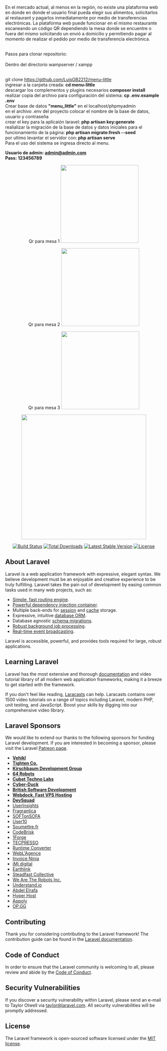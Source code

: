 En el mercado actual, al menos en la región, no existe una plataforma web en donde en donde el usuario final pueda elegir sus alimentos, solicitarlos al restaurant y pagarlos inmediatamente por medio de transferencias electrónicas. La plataforma web puede funcionar en el mismo restaurante escaneando un código QR dependiendo la mesa donde se encuentre o fuera del mismo solicitando un envió a domicilio y permitiendo pagar al momento de realizar el pedido por medio de transferencia electrónica.
<br>
<br>

Pasos para clonar repositorio:
<br>
<br>
Dentro del directorio wampserver / xampp
<br>
<br>

git clone https://github.com/LuisGB2212/menu-little
<br>
ingresar a la carpeta creada: <strong>cd menu-little</strong>
<br>
descargar los complementos y plugins necesarios <strong>composer install</strong>
<br>
realizar copia del archivo para configuración del sistema: <strong>cp .env.example .env </strong>
<br>
Crear base de datos <strong>"menu_little"</strong> en el localhost/phpmyadmin
<br>
en el archivo .env del proyecto colocar el nombre de la base de datos, usuario y contraseña 
<br>
crear el key para la aplicaión laravel: <strong>php artisan key:generate</strong>
<br>
realializar la migración de la base de datos y datos iniciales para el funcionamiento de la página: <strong>php artisan migrate:fresh --seed</strong>
<br>
por ultimo levantar el servidor con:<strong> php artisan serve</strong>
<br>
Para el uso del sistema se ingresa directo al menu.

<strong>Usuario de admin: admin@admin.com <br> Pass: 123456789</strong>

<p align="center">Qr para mesa 1 <img width="250px" src="https://netsolutionweb.tech/images/qrtable1.PNG"></p>
<p align="center">Qr para mesa 2 <img width="250px" src="https://netsolutionweb.tech/images/qrtable2.PNG"></p>
<p align="center">Qr para mesa 3 <img width="250px" src="https://netsolutionweb.tech/images/qrtable3.PNG"></p>



<p align="center"><img src="https://res.cloudinary.com/dtfbvvkyp/image/upload/v1566331377/laravel-logolockup-cmyk-red.svg" width="400"></p>

<p align="center">
<a href="https://travis-ci.org/laravel/framework"><img src="https://travis-ci.org/laravel/framework.svg" alt="Build Status"></a>
<a href="https://packagist.org/packages/laravel/framework"><img src="https://poser.pugx.org/laravel/framework/d/total.svg" alt="Total Downloads"></a>
<a href="https://packagist.org/packages/laravel/framework"><img src="https://poser.pugx.org/laravel/framework/v/stable.svg" alt="Latest Stable Version"></a>
<a href="https://packagist.org/packages/laravel/framework"><img src="https://poser.pugx.org/laravel/framework/license.svg" alt="License"></a>
</p>

## About Laravel

Laravel is a web application framework with expressive, elegant syntax. We believe development must be an enjoyable and creative experience to be truly fulfilling. Laravel takes the pain out of development by easing common tasks used in many web projects, such as:

- [Simple, fast routing engine](https://laravel.com/docs/routing).
- [Powerful dependency injection container](https://laravel.com/docs/container).
- Multiple back-ends for [session](https://laravel.com/docs/session) and [cache](https://laravel.com/docs/cache) storage.
- Expressive, intuitive [database ORM](https://laravel.com/docs/eloquent).
- Database agnostic [schema migrations](https://laravel.com/docs/migrations).
- [Robust background job processing](https://laravel.com/docs/queues).
- [Real-time event broadcasting](https://laravel.com/docs/broadcasting).

Laravel is accessible, powerful, and provides tools required for large, robust applications.

## Learning Laravel

Laravel has the most extensive and thorough [documentation](https://laravel.com/docs) and video tutorial library of all modern web application frameworks, making it a breeze to get started with the framework.

If you don't feel like reading, [Laracasts](https://laracasts.com) can help. Laracasts contains over 1500 video tutorials on a range of topics including Laravel, modern PHP, unit testing, and JavaScript. Boost your skills by digging into our comprehensive video library.

## Laravel Sponsors

We would like to extend our thanks to the following sponsors for funding Laravel development. If you are interested in becoming a sponsor, please visit the Laravel [Patreon page](https://patreon.com/taylorotwell).

- **[Vehikl](https://vehikl.com/)**
- **[Tighten Co.](https://tighten.co)**
- **[Kirschbaum Development Group](https://kirschbaumdevelopment.com)**
- **[64 Robots](https://64robots.com)**
- **[Cubet Techno Labs](https://cubettech.com)**
- **[Cyber-Duck](https://cyber-duck.co.uk)**
- **[British Software Development](https://www.britishsoftware.co)**
- **[Webdock, Fast VPS Hosting](https://www.webdock.io/en)**
- **[DevSquad](https://devsquad.com)**
- [UserInsights](https://userinsights.com)
- [Fragrantica](https://www.fragrantica.com)
- [SOFTonSOFA](https://softonsofa.com/)
- [User10](https://user10.com)
- [Soumettre.fr](https://soumettre.fr/)
- [CodeBrisk](https://codebrisk.com)
- [1Forge](https://1forge.com)
- [TECPRESSO](https://tecpresso.co.jp/)
- [Runtime Converter](http://runtimeconverter.com/)
- [WebL'Agence](https://weblagence.com/)
- [Invoice Ninja](https://www.invoiceninja.com)
- [iMi digital](https://www.imi-digital.de/)
- [Earthlink](https://www.earthlink.ro/)
- [Steadfast Collective](https://steadfastcollective.com/)
- [We Are The Robots Inc.](https://watr.mx/)
- [Understand.io](https://www.understand.io/)
- [Abdel Elrafa](https://abdelelrafa.com)
- [Hyper Host](https://hyper.host)
- [Appoly](https://www.appoly.co.uk)
- [OP.GG](https://op.gg)

## Contributing

Thank you for considering contributing to the Laravel framework! The contribution guide can be found in the [Laravel documentation](https://laravel.com/docs/contributions).

## Code of Conduct

In order to ensure that the Laravel community is welcoming to all, please review and abide by the [Code of Conduct](https://laravel.com/docs/contributions#code-of-conduct).

## Security Vulnerabilities

If you discover a security vulnerability within Laravel, please send an e-mail to Taylor Otwell via [taylor@laravel.com](mailto:taylor@laravel.com). All security vulnerabilities will be promptly addressed.

## License

The Laravel framework is open-sourced software licensed under the [MIT license](https://opensource.org/licenses/MIT).
